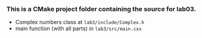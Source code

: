 ### This is a CMake project folder containing the source for lab03.
* Complex numbers class at ```lab3/include/Complex.h```
* main function (with all parts) in ```lab3/src/main.cxx```
